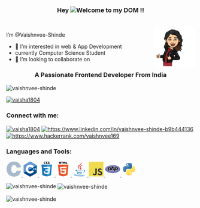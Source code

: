 
<h3 align="center"> Hey <img src="https://raw.githubusercontent.com/MartinHeinz/MartinHeinz/master/wave.gif" width="20px">Welcome to my DOM !!</h3> <br>
<img src="https://github.com/Vaishnvee-Shinde/Vaishnvee-Shinde.github.io/blob/master/images/PicsArt_04-15-10.22.55.png" width="110px" align="right">

 I’m @Vaishnvee-Shinde
- 👀 I’m interested in web & App Development
 - currently Computer Science Student
- 💞️ I’m looking to collaborate on 
<h3 align="center">A Passionate Frontend Developer From India</h3>

<p align="left"> <img src="https://komarev.com/ghpvc/?username=vaishnvee-shinde&label=Profile%20views&color=0e75b6&style=flat" alt="vaishnvee-shinde" /> </p>

<p align="left"> <a href="https://twitter.com/vaisha1804" target="blank"><img src="https://img.shields.io/twitter/follow/vaisha1804?logo=twitter&style=for-the-badge" alt="vaisha1804" /></a> </p>

<h3 align="left">Connect with me:</h3>
<p align="left">
<a href="https://twitter.com/vaisha1804" target="blank"><img align="center" src="https://cdn.jsdelivr.net/npm/simple-icons@3.0.1/icons/twitter.svg" alt="vaisha1804" height="30" width="40" /></a>
<a href="https://linkedin.com/in/https://www.linkedin.com/in/vaishnvee-shinde-b9b444136" target="blank"><img align="center" src="https://cdn.jsdelivr.net/npm/simple-icons@3.0.1/icons/linkedin.svg" alt="https://www.linkedin.com/in/vaishnvee-shinde-b9b444136" height="30" width="40" /></a>
<a href="https://www.hackerrank.com/https://www.hackerrank.com/vaishnvee169" target="blank"><img align="center" src="https://cdn.jsdelivr.net/npm/simple-icons@3.0.1/icons/hackerrank.svg" alt="https://www.hackerrank.com/vaishnvee169" height="30" width="40" /></a>
</p>

<h3 align="left">Languages and Tools:</h3>
<p align="left"> <a href="https://www.cprogramming.com/" target="_blank"> <img src="https://raw.githubusercontent.com/devicons/devicon/master/icons/c/c-original.svg" alt="c" width="40" height="40"/> </a> <a href="https://www.w3schools.com/cpp/" target="_blank"> <img src="https://raw.githubusercontent.com/devicons/devicon/master/icons/cplusplus/cplusplus-original.svg" alt="cplusplus" width="40" height="40"/> </a> <a href="https://www.w3schools.com/css/" target="_blank"> <img src="https://raw.githubusercontent.com/devicons/devicon/master/icons/css3/css3-original-wordmark.svg" alt="css3" width="40" height="40"/> </a> <a href="https://www.w3.org/html/" target="_blank"> <img src="https://raw.githubusercontent.com/devicons/devicon/master/icons/html5/html5-original-wordmark.svg" alt="html5" width="40" height="40"/> </a> <a href="https://www.java.com" target="_blank"> <img src="https://raw.githubusercontent.com/devicons/devicon/master/icons/java/java-original.svg" alt="java" width="40" height="40"/> </a> <a href="https://developer.mozilla.org/en-US/docs/Web/JavaScript" target="_blank"> <img src="https://raw.githubusercontent.com/devicons/devicon/master/icons/javascript/javascript-original.svg" alt="javascript" width="40" height="40"/> </a> <a href="https://www.php.net" target="_blank"> <img src="https://raw.githubusercontent.com/devicons/devicon/master/icons/php/php-original.svg" alt="php" width="40" height="40"/> </a> <a href="https://www.python.org" target="_blank"> <img src="https://raw.githubusercontent.com/devicons/devicon/master/icons/python/python-original.svg" alt="python" width="40" height="40"/> </a> </p>

<p><img align="left" src="https://github-readme-stats.vercel.app/api/top-langs?username=vaishnvee-shinde&show_icons=true&locale=en&layout=compact" alt="vaishnvee-shinde" /></p>

<p>&nbsp;<img align="center" src="https://github-readme-stats.vercel.app/api?username=vaishnvee-shinde&show_icons=true&locale=en" alt="vaishnvee-shinde" /></p>

<p><img align="center" src="https://github-readme-streak-stats.herokuapp.com/?user=vaishnvee-shinde&" alt="vaishnvee-shinde" /></p>
